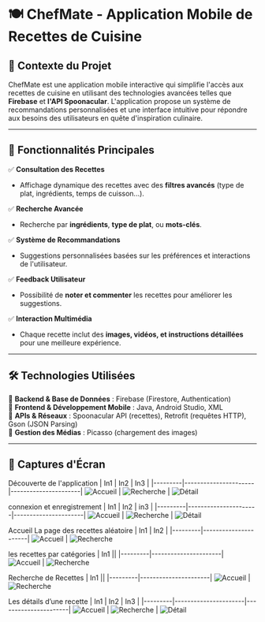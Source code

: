 # 🍽️ ChefMate - Application Mobile de Recettes de Cuisine

## 📌 Contexte du Projet
ChefMate est une application mobile interactive qui simplifie l'accès aux recettes de cuisine en utilisant des technologies avancées telles que **Firebase** et **l'API Spoonacular**. L'application propose un système de recommandations personnalisées et une interface intuitive pour répondre aux besoins des utilisateurs en quête d'inspiration culinaire.

---

## 🚀 Fonctionnalités Principales

✅ **Consultation des Recettes**  
- Affichage dynamique des recettes avec des **filtres avancés** (type de plat, ingrédients, temps de cuisson...).  

✅ **Recherche Avancée**  
- Recherche par **ingrédients**, **type de plat**, ou **mots-clés**.  

✅ **Système de Recommandations**  
- Suggestions personnalisées basées sur les préférences et interactions de l'utilisateur.  

✅ **Feedback Utilisateur**  
- Possibilité de **noter et commenter** les recettes pour améliorer les suggestions.  

✅ **Interaction Multimédia**  
- Chaque recette inclut des **images, vidéos, et instructions détaillées** pour une meilleure expérience.  

---

## 🛠 Technologies Utilisées

🔹 **Backend & Base de Données** : Firebase (Firestore, Authentication)  
🔹 **Frontend & Développement Mobile** : Java, Android Studio, XML  
🔹 **APIs & Réseaux** : Spoonacular API (recettes), Retrofit (requêtes HTTP), Gson (JSON Parsing)  
🔹 **Gestion des Médias** : Picasso (chargement des images)  

---

## 📲 Captures d'Écran

Découverte de l'application 
| In1 | In2 | In3 |
|---------|----------------------|----------------------|
![Accueil](images/DA1.png) | ![Recherche](images/DA2.png) | ![Détail](images/DA3.png)

connexion et enregistrement
| In1 | In2 | in3 |
|---------|----------------------|----------------------|
![Accueil](images/home.png) | ![Recherche](images/search.png) | ![Détail](images/detail.png)

Accueil La page des recettes aléatoire
| In1 | In2 |
|---------|----------------------|
![Accueil](images/home.png) | ![Recherche](images/search.png)

les recettes par catégories
| In1 ||
|---------|----------------------|
![Accueil](images/home.png) | ![Recherche](images/search.png)

Recherche de Recettes
| In1 ||
|---------|----------------------|
![Accueil](images/home.png) | ![Recherche](images/search.png)

Les détails d’une recette
| In1 | In2 | In3 |
|---------|----------------------|----------------------|
![Accueil](images/home.png) | ![Recherche](images/search.png) | ![Détail](images/detail.png)


